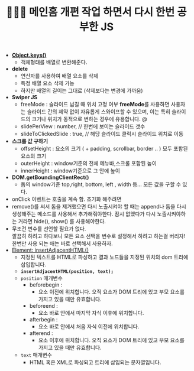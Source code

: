 # <div align="center">👩🏻‍💻 메인홈 개편 작업 하면서 다시 한번 공부한 JS</div>

<br>

- [**Object.keys()**](https://developer.mozilla.org/ko/docs/Web/JavaScript/Reference/Global_Objects/Object/keys)
  - 객체형태를 배열로 변환해준다.
- **delete**
  - 연산자를 사용하여 배열 요소를 삭제
  - 특정 배열 요소 삭제 가능
  - 하지만 배열의 길이는 그대로 (삭제보다는 변경에 가까움)
- **Swiper JS**
  - freeMode : 슬라이드 넘길 때 위치 고정 여부
    **freeMode**를 사용하면 사용자는 슬라이드 간의 제약 없이 자유롭게 스와이프할 수 있으며,
    이는 특히 슬라이드의 크기나 위치가 동적으로 변하는 경우에 유용합니다. @
  - slidePerView : number, // 한번에 보이는 슬라이드 갯수
  - slideToClickedSlide : true, // 해당 슬라이드 클릭시 슬라이드 위치로 이동
- **스크롤 값 구하기**
  - offsetHeight : 요소의 크기 ( + padding, scrollbar, border .. ) 모두 포함된 요소의 크기
  - outerHeight : window기준의 전체 메뉴바,스크롤 포함된 높이
  - innerHeight : window기준으로 그 안에 높이
- **DOM.getBoundingClientRect()**
  - 돔의 window기준 top,right, bottom, left , width 등… 모든 값을 구할 수 있다.
- onClick 이벤트는 호출을 계속 함. 초기화 해주려면
- remove()를 써서 돔을 제거했으면 다시 노출시켜야 할 때는 append나 돔을 다시 생성해주는 메소드를 사용해서 추가해줘야한다. 잠시 없앴다가 다시 노출시켜야하는 거라면 hide(), show() 를 사용해야한다.
- 무조건 변수를 선언할 필요가 없다.  
  깔끔히 하려고 하다보니 모든 요소 선택을 변수로 설정해서 하려고 하는걸 버리자! 한번만 사용 되는 애는 바로 선택해서 사용하자.
- [Element: insertAdjacentHTML()](https://developer.mozilla.org/ko/docs/Web/API/Element/insertAdjacentHTML)
  - 지정된 텍스트를 HTML로 파싱하고 결과 노드들을 지정된 위치의 dom 트리에 삽입합니다.
  - **`insertAdjacentHTML(position, text);`**
  - `position` 매개변수
    - beforebegin :
      - 요소 이전에 위치합니다. 오직 요소가 DOM 트리에 있고 부모 요소를 가지고 있을 때만 유효합니다.
    - beforeend :
      - 요소 바로 안에서 마지막 자식 이후에 위치합니다.
    - afterbegin :
      - 요소 바로 안에서 처음 자식 이전에 위치합니다.
    - afterend :
      - 요소 이후에 위치합니다. 오직 요소가 DOM 트리에 있고 부모 요소를 가지고 있을 때만 유효합니다.
  - `text` 매개변수
    - HTML 혹은 XML로 파싱되고 트리에 삽입되는 문자열입니다.
